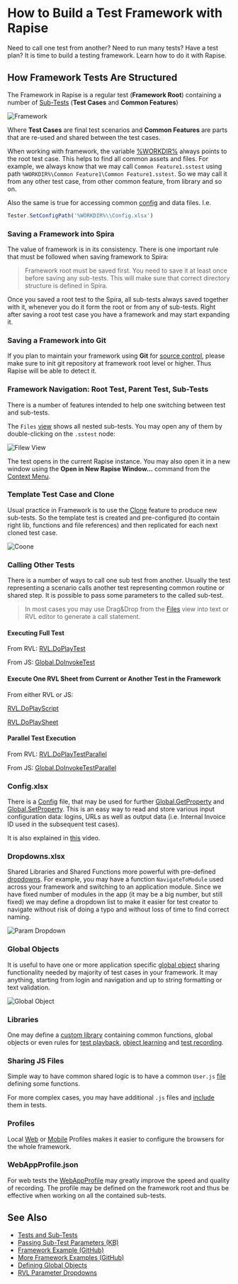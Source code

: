 # How to Build a Test Framework with Rapise

Need to call one test from another? Need to run many tests? Have a test plan? It is time to build a testing framework. Learn how to do it with Rapise.

## How Framework Tests Are Structured

The Framework in Rapise is a regular test (**Framework Root**) containing a number of [Sub-Tests](../Guide/tests_and_sub_tests.md) (**Test Cases** and **Common Features**)

![Framework](../Guide/img/framework_overview.png)

Where **Test Cases** are final test scenarios and **Common Features** are parts that are re-used and shared between the test cases.

When working with framework, the variable [%WORKDIR%](../Guide/tests_and_sub_tests.md#workdir-and-frameworks) always points to the root test case. This helps to find all common assets and files. For example, we always know that we may call `Common Feature1.sstest` using path `%WORKDIR%\Common Feature1\Common Feature1.sstest`. So we may call it from any other test case, from other common feature, from library and so on.

Also the same is true for accessing common [config](../Libraries/Global.md#SetConfigPath) and data files. I.e.

```javascript
Tester.SetConfigPath('%WORKDIR%\\Config.xlsx')
```

### Saving a Framework into Spira

The value of framework is in its consistency. There is one important rule that must be followed when saving framework to Spira:

> Framework root must be saved first. You need to save it at least once before saving any sub-tests. This will make sure that correct directory structure is defined in Spira.

Once you saved a root test to the Spira, all sub-tests always saved together with it, whenever you do it form the root or from any of sub-tests. Right after saving a root test case you have a framework and may start expanding it.

### Saving a Framework into Git

If you plan to maintain your framework using **Git** for [source control](../Guide/git_integration.md), please make sure to init git repository at framework root level or higher. Thus Rapise will be able to detect it.

### Framework Navigation: Root Test, Parent Test, Sub-Tests

There is a number of features intended to help one switching between test and sub-tests.

The `Files` [view](../Guide/test_files_dialog.md) shows all nested sub-tests. You may open any of them by double-clicking on the `.sstest` node:

![Filew View](../Guide/img/framework_filesview.png)

The test opens in the current Rapise instance. You may also open it in a new window using the **Open in New Rapise Window...** command from the  [Context Menu](../Guide/tests_and_sub_tests.md#sub-test-context-menu).

### Template Test Case and Clone

Usual practice in Framework is to use the [Clone](../Guide/tests_and_sub_tests.md#sub-test-context-menu) feature to produce new sub-tests. So the template test is created and pre-configured (to contain right lib, functions and file references) and then replicated for each next cloned test case.

![Coone](../Guide/img/framework_template_clone.png)

### Calling Other Tests

There is a number of ways to call one sub test from another. Usually the test representing a scenario calls another test representing common routine or shared step. It is possible to pass some parameters to the called sub-test.

> In most cases you may use Drag&Drop from the [Files](../Guide/test_files_dialog.md) view into text or RVL editor to generate a call statement.

#### Executing Full Test

From RVL:
[RVL.DoPlayTest](../Libraries/RVL.md#doplaytest)

From JS:
[Global.DoInvokeTest](../Libraries/Global.md#DoInvokeTest)

#### Execute One RVL Sheet from Current or Another Test in the Framework

From either RVL or JS:

[RVL.DoPlayScript](../Libraries/RVL.md#doplayscript)

[RVL.DoPlaySheet](../Libraries/RVL.md#doplaysheet)

#### Parallel Test Execution

From RVL:
[RVL.DoPlayTestParallel](../Libraries/RVL.md#doplaytestparallel)

From JS:
[Global.DoInvokeTestParallel](../Libraries/Global.md#doinvoketestparallel)

### Config.xlsx

There is a [Config](../Libraries/Global.md#SetConfigPath) file, that may be used for further [Global.GetProperty](../Libraries/Global.md#getproperty) and [Global.SetProperty](/Libraries/Global/#setproperty). This is an easy way to read and store various input configuration data: logins, URLs as well as output data (i.e. Internal Invoice ID used in the subsequent test cases).

It is also explained in [this](https://youtu.be/GDbRA2WyQfQ?list=PL1GncVUgF5nsawBrTNYbBY-eUnccO5YZj&t=534) video.

### Dropdowns.xlsx

Shared Libraries and Shared Functions more powerful with pre-defined [dropdowns](../Guide/rvl_editor.md#param-dropdowns). For example, you may have a function `NavigateToModule` used across your framework and switching to an application module. Since we have fixed number of modules in the app (it may be a big number, but still fixed) we may define a dropdown list to make it easier for test creator to navigate without risk of doing a typo and without loss of time to find correct naming.

![Param Dropdown](../Guide/img/framework_dropdowns.png)

### Global Objects

It is useful to have one or more application specific [global object](../Guide/global_objects.md) sharing functionality needed by majority of test cases in your framework. It may anything, starting from login and navigation and up to string formatting or text validation.

![Global Object](../Guide/img/framework_global_object.png)

### Libraries

One may define a [custom library](../Guide/custom_libraries.md) containing common functions, global objects or even rules for [test playback](../Guide/playback.md), [object learning](../Guide/object_learning.md) and [test recording](../Guide/recording.md).

### Sharing JS Files

Simple way to have common shared logic is to have a common `User.js` [file](../Guide/defining_functions.md#in-userjs) defining some functions.

For more complex cases, you may have additional `.js` files and [include](https://www.inflectra.com/Support/KnowledgeBase/KB308.aspx) them in tests.

### Profiles

Local [Web](../Guide/browser_settings/#local-browser-profiles) or [Mobile](../Guide/mobile_settings_dialog/#local-mobile-profiles) Profiles makes it easier to configure the browsers for the whole framework.

### WebAppProfile.json

For web tests the [WebAppProfile](../Guide/web_app_profile.md) may greatly improve the speed and quality of recording. The profile may be defined on the framework root and thus be effective when working on all the contained sub-tests.

## See Also

- [Tests and Sub-Tests](../Guide/tests_and_sub_tests.md)
- [Passing Sub-Test Parameters (KB)](https://www.inflectra.com/Support/KnowledgeBase/KB501.aspx)
- [Framework Example (GitHub)](https://github.com/Inflectra/rapise-framework-examples/tree/master/SpiraFriendlyWithRvlAndUserLib)
- [More Framework Examples (GitHub)](https://github.com/Inflectra/rapise-framework-examples)
- [Defining Global Objects](../Guide/global_objects.md)
- [RVL Parameter Dropdowns](../Guide/rvl_editor.md#param-dropdowns)